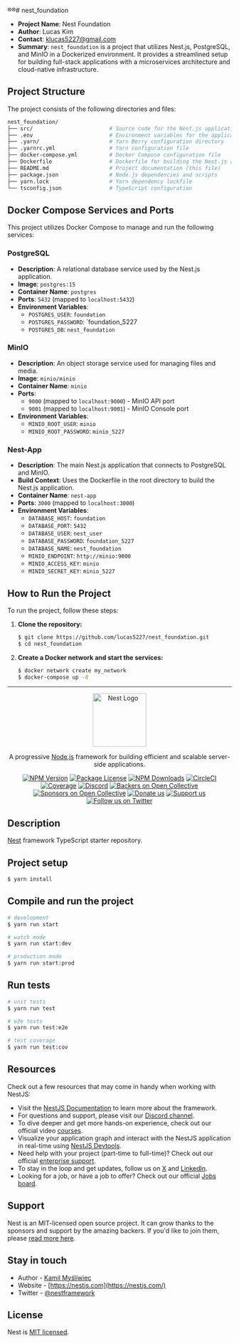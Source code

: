 ®®# nest_foundation

- **Project Name**: Nest Foundation
- **Author**: Lucas Kim
- **Contact**: [klucas5227@gmail.com](mailto:klucas5227@gmail.com)
- **Summary**: `nest_foundation` is a project that utilizes Nest.js, PostgreSQL, and MinIO in a Dockerized environment. It provides a streamlined setup for building full-stack applications with a microservices architecture and cloud-native infrastructure.

## Project Structure

The project consists of the following directories and files:

```bash
nest_foundation/
├── src/                        # Source code for the Nest.js application
├── .env                        # Environment variables for the application
├── .yarn/                      # Yarn Berry configuration directory
├── .yarnrc.yml                 # Yarn configuration file
├── docker-compose.yml          # Docker Compose configuration file
├── Dockerfile                  # Dockerfile for building the Nest.js application
├── README.md                   # Project documentation (this file)
├── package.json                # Node.js dependencies and scripts
├── yarn.lock                   # Yarn dependency lockfile
└── tsconfig.json               # TypeScript configuration
```


## Docker Compose Services and Ports

This project utilizes Docker Compose to manage and run the following services:

### PostgreSQL
- **Description**: A relational database service used by the Nest.js application.
- **Image**: `postgres:15`
- **Container Name**: `postgres`
- **Ports**: `5432` (mapped to `localhost:5432`)
- **Environment Variables**:
    - `POSTGRES_USER`: `foundation`
    - `POSTGRES_PASSWORD`: `foundation_5227
    - `POSTGRES_DB`: `nest_foundation`

### MinIO
- **Description**: An object storage service used for managing files and media.
- **Image**: `minio/minio`
- **Container Name**: `minio`
- **Ports**:
    - `9000` (mapped to `localhost:9000`) - MinIO API port
    - `9001` (mapped to `localhost:9001`) - MinIO Console port
- **Environment Variables**:
    - `MINIO_ROOT_USER`: `minio`
    - `MINIO_ROOT_PASSWORD`: `minio_5227`

### Nest-App
- **Description**: The main Nest.js application that connects to PostgreSQL and MinIO.
- **Build Context**: Uses the Dockerfile in the root directory to build the Nest.js application.
- **Container Name**: `nest-app`
- **Ports**: `3000` (mapped to `localhost:3000`)
- **Environment Variables**:
    - `DATABASE_HOST`: `foundation`
    - `DATABASE_PORT`: `5432`
    - `DATABASE_USER`: `nest_user`
    - `DATABASE_PASSWORD`: `foundation_5227`
    - `DATABASE_NAME`: `nest_foundation`
    - `MINIO_ENDPOINT`: `http://minio:9000`
    - `MINIO_ACCESS_KEY`: `minio`
    - `MINIO_SECRET_KEY`: `minio_5227`

## How to Run the Project

To run the project, follow these steps:

1. **Clone the repository:**

   ```bash
   $ git clone https://github.com/lucas5227/nest_foundation.git
   $ cd nest_foundation
   ```
1. **Create a Docker network and start the services:**

   ```bash
   $ docker network create my_network
   $ docker-compose up -d
   ```
   


---
<p align="center">
  <a href="http://nestjs.com/" target="blank"><img src="https://nestjs.com/img/logo-small.svg" width="120" alt="Nest Logo" /></a>
</p>

[circleci-image]: https://img.shields.io/circleci/build/github/nestjs/nest/master?token=abc123def456
[circleci-url]: https://circleci.com/gh/nestjs/nest

  <p align="center">A progressive <a href="http://nodejs.org" target="_blank">Node.js</a> framework for building efficient and scalable server-side applications.</p>
    <p align="center">
<a href="https://www.npmjs.com/~nestjscore" target="_blank"><img src="https://img.shields.io/npm/v/@nestjs/core.svg" alt="NPM Version" /></a>
<a href="https://www.npmjs.com/~nestjscore" target="_blank"><img src="https://img.shields.io/npm/l/@nestjs/core.svg" alt="Package License" /></a>
<a href="https://www.npmjs.com/~nestjscore" target="_blank"><img src="https://img.shields.io/npm/dm/@nestjs/common.svg" alt="NPM Downloads" /></a>
<a href="https://circleci.com/gh/nestjs/nest" target="_blank"><img src="https://img.shields.io/circleci/build/github/nestjs/nest/master" alt="CircleCI" /></a>
<a href="https://coveralls.io/github/nestjs/nest?branch=master" target="_blank"><img src="https://coveralls.io/repos/github/nestjs/nest/badge.svg?branch=master#9" alt="Coverage" /></a>
<a href="https://discord.gg/G7Qnnhy" target="_blank"><img src="https://img.shields.io/badge/discord-online-brightgreen.svg" alt="Discord"/></a>
<a href="https://opencollective.com/nest#backer" target="_blank"><img src="https://opencollective.com/nest/backers/badge.svg" alt="Backers on Open Collective" /></a>
<a href="https://opencollective.com/nest#sponsor" target="_blank"><img src="https://opencollective.com/nest/sponsors/badge.svg" alt="Sponsors on Open Collective" /></a>
  <a href="https://paypal.me/kamilmysliwiec" target="_blank"><img src="https://img.shields.io/badge/Donate-PayPal-ff3f59.svg" alt="Donate us"/></a>
    <a href="https://opencollective.com/nest#sponsor"  target="_blank"><img src="https://img.shields.io/badge/Support%20us-Open%20Collective-41B883.svg" alt="Support us"></a>
  <a href="https://twitter.com/nestframework" target="_blank"><img src="https://img.shields.io/twitter/follow/nestframework.svg?style=social&label=Follow" alt="Follow us on Twitter"></a>
</p>
  <!--[![Backers on Open Collective](https://opencollective.com/nest/backers/badge.svg)](https://opencollective.com/nest#backer)
  [![Sponsors on Open Collective](https://opencollective.com/nest/sponsors/badge.svg)](https://opencollective.com/nest#sponsor)-->

## Description

[Nest](https://github.com/nestjs/nest) framework TypeScript starter repository.

## Project setup

```bash
$ yarn install
```

## Compile and run the project

```bash
# development
$ yarn run start

# watch mode
$ yarn run start:dev

# production mode
$ yarn run start:prod
```

## Run tests

```bash
# unit tests
$ yarn run test

# e2e tests
$ yarn run test:e2e

# test coverage
$ yarn run test:cov
```

## Resources

Check out a few resources that may come in handy when working with NestJS:

- Visit the [NestJS Documentation](https://docs.nestjs.com) to learn more about the framework.
- For questions and support, please visit our [Discord channel](https://discord.gg/G7Qnnhy).
- To dive deeper and get more hands-on experience, check out our official video [courses](https://courses.nestjs.com/).
- Visualize your application graph and interact with the NestJS application in real-time using [NestJS Devtools](https://devtools.nestjs.com).
- Need help with your project (part-time to full-time)? Check out our official [enterprise support](https://enterprise.nestjs.com).
- To stay in the loop and get updates, follow us on [X](https://x.com/nestframework) and [LinkedIn](https://linkedin.com/company/nestjs).
- Looking for a job, or have a job to offer? Check out our official [Jobs board](https://jobs.nestjs.com).

## Support

Nest is an MIT-licensed open source project. It can grow thanks to the sponsors and support by the amazing backers. If you'd like to join them, please [read more here](https://docs.nestjs.com/support).

## Stay in touch

- Author - [Kamil Myśliwiec](https://twitter.com/kammysliwiec)
- Website - [https://nestjs.com](https://nestjs.com/)
- Twitter - [@nestframework](https://twitter.com/nestframework)

## License

Nest is [MIT licensed](https://github.com/nestjs/nest/blob/master/LICENSE).
